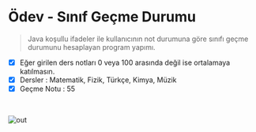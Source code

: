 # Ödev - Sınıf Geçme Durumu

> Java koşullu ifadeler ile kullanıcının not durumuna göre sınıfı geçme durumunu hesaplayan program yapımı.

- [x]   Eğer girilen ders notları 0 veya 100 arasında değil ise ortalamaya katılmasın.
- [x]   Dersler : Matematik, Fizik, Türkçe, Kimya, Müzik
- [x]   Geçme Notu : 55
<br>

![out](https://user-images.githubusercontent.com/35347777/138600110-9e71a0e6-9491-4717-8df3-ee9dddf6f50c.gif)
